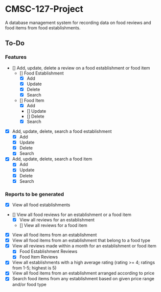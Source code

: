 # CMSC-127-Project

A database management system for recording data on food reviews and food items from food establishments.

## To-Do

### Features

- [] Add, update, delete a review on a food establishment or food item
  - [] Food Establishment
    - [x] Add
    - [x] Update
    - [x] Delete
    - [x] Search
  - [] Food Item
    - [x] Add
    - [] Update
    - [] Delete
    - [x] Search
- [x] Add, update, delete, search a food establishment
  - [x] Add
  - [x] Update
  - [x] Delete
  - [x] Search
- [x] Add, update, delete, search a food item
  - [x] Add
  - [x] Update
  - [x] Delete
  - [x] Search

### Reports to be generated

- [x] View all food establishments
- [] View all food reviews for an establishment or a food item
  - [x] View all reviews for an establishment
  - [] View all reviews for a food item
- [x] View all food items from an establishment
- [x] View all food items from an establishment that belong to a food type
- [x] View all reviews made within a month for an establishment or food item
  - [x] Food Establishment Reviews
  - [x] Food Item Reviews
- [x] View all establishments with a high average rating (rating >= 4; ratings from 1-5; highest is 5)
- [x] View all food items from an establishment arranged according to price
- [x] Search food items from any establishment based on given price range and/or food type
